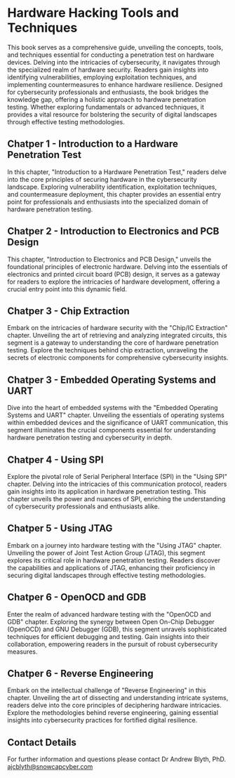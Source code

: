 # Hardware Hacking Tools and Techniques
This book serves as a comprehensive guide, unveiling the concepts, tools, and techniques essential for conducting a penetration test on hardware devices. Delving into the intricacies of cybersecurity, it navigates through the specialized realm of hardware security. Readers gain insights into identifying vulnerabilities, employing exploitation techniques, and implementing countermeasures to enhance hardware resilience. Designed for cybersecurity professionals and enthusiasts, the book bridges the knowledge gap, offering a holistic approach to hardware penetration testing. Whether exploring fundamentals or advanced techniques, it provides a vital resource for bolstering the security of digital landscapes through effective testing methodologies.

## Chatper 1 - Introduction to a Hardware Penetration Test
In this chapter, "Introduction to a Hardware Penetration Test," readers delve into the core principles of securing hardware in the cybersecurity landscape. Exploring vulnerability identification, exploitation techniques, and countermeasure deployment, this chapter provides an essential entry point for professionals and enthusiasts into the specialized domain of hardware penetration testing.

## Chatper 2 - Introduction to Electronics and PCB Design
This chapter, "Introduction to Electronics and PCB Design," unveils the foundational principles of electronic hardware. Delving into the essentials of electronics and printed circuit board (PCB) design, it serves as a gateway for readers to explore the intricacies of hardware development, offering a crucial entry point into this dynamic field.

## Chatper 3 - Chip Extraction
Embark on the intricacies of hardware security with the "Chip/IC Extraction" chapter. Unveiling the art of retrieving and analyzing integrated circuits, this segment is a gateway to understanding the core of hardware penetration testing. Explore the techniques behind chip extraction, unraveling the secrets of electronic components for comprehensive cybersecurity insights.

## Chatper 3 - Embedded Operating Systems and UART
Dive into the heart of embedded systems with the "Embedded Operating Systems and UART" chapter. Unveiling the essentials of operating systems within embedded devices and the significance of UART communication, this segment illuminates the crucial components essential for understanding hardware penetration testing and cybersecurity in depth.

## Chatper 4 - Using SPI
Explore the pivotal role of Serial Peripheral Interface (SPI) in the "Using SPI" chapter. Delving into the intricacies of this communication protocol, readers gain insights into its application in hardware penetration testing. This chapter unveils the power and nuances of SPI, enriching the understanding of cybersecurity professionals and enthusiasts alike.

## Chatper 5 - Using JTAG
Embark on a journey into hardware testing with the "Using JTAG" chapter. Unveiling the power of Joint Test Action Group (JTAG), this segment explores its critical role in hardware penetration testing. Readers discover the capabilities and applications of JTAG, enhancing their proficiency in securing digital landscapes through effective testing methodologies.

## Chatper 6 - OpenOCD and GDB
Enter the realm of advanced hardware testing with the "OpenOCD and GDB" chapter. Exploring the synergy between Open On-Chip Debugger (OpenOCD) and GNU Debugger (GDB), this segment unravels sophisticated techniques for efficient debugging and testing. Gain insights into their collaboration, empowering readers in the pursuit of robust cybersecurity measures.

## Chatper 6 - Reverse Engineering
Embark on the intellectual challenge of "Reverse Engineering" in this chapter. Unveiling the art of dissecting and understanding intricate systems, readers delve into the core principles of deciphering hardware intricacies. Explore the methodologies behind reverse engineering, gaining essential insights into cybersecurity practices for fortified digital resilience.

## Contact Details
For further information and questions please contact Dr Andrew Blyth, PhD. <ajcblyth@snowcapcyber.com>
